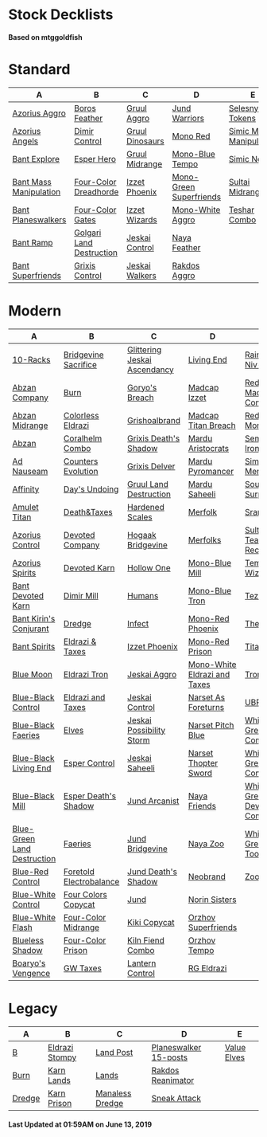 # Stock Decklists
#### Based on mtggoldfish


# Standard

|                                       A                                        |                                         B                                          |                                C                                 |                                        D                                         |                                        E                                         |
|--------------------------------------------------------------------------------|------------------------------------------------------------------------------------|------------------------------------------------------------------|----------------------------------------------------------------------------------|----------------------------------------------------------------------------------|
|[Azorius Aggro](./mtggoldfish/Standard/decks/Azorius_Aggro.md)                  |[Boros Feather](./mtggoldfish/Standard/decks/Boros_Feather.md)                      |[Gruul Aggro](./mtggoldfish/Standard/decks/Gruul_Aggro.md)        |[Jund Warriors](./mtggoldfish/Standard/decks/Jund_Warriors.md)                    |[Selesnya Tokens](./mtggoldfish/Standard/decks/Selesnya_Tokens.md)                |
|[Azorius Angels](./mtggoldfish/Standard/decks/Azorius_Angels.md)                |[Dimir Control](./mtggoldfish/Standard/decks/Dimir_Control.md)                      |[Gruul Dinosaurs](./mtggoldfish/Standard/decks/Gruul_Dinosaurs.md)|[Mono Red](./mtggoldfish/Standard/decks/Mono_Red.md)                              |[Simic Mass Manipulation](./mtggoldfish/Standard/decks/Simic_Mass_Manipulation.md)|
|[Bant Explore](./mtggoldfish/Standard/decks/Bant_Explore.md)                    |[Esper Hero](./mtggoldfish/Standard/decks/Esper_Hero.md)                            |[Gruul Midrange](./mtggoldfish/Standard/decks/Gruul_Midrange.md)  |[Mono-Blue Tempo](./mtggoldfish/Standard/decks/Mono-Blue_Tempo.md)                |[Simic Nexus](./mtggoldfish/Standard/decks/Simic_Nexus.md)                        |
|[Bant Mass Manipulation](./mtggoldfish/Standard/decks/Bant_Mass_Manipulation.md)|[Four-Color Dreadhorde](./mtggoldfish/Standard/decks/Four-Color_Dreadhorde.md)      |[Izzet Phoenix](./mtggoldfish/Standard/decks/Izzet_Phoenix.md)    |[Mono-Green Superfriends](./mtggoldfish/Standard/decks/Mono-Green_Superfriends.md)|[Sultai Midrange](./mtggoldfish/Standard/decks/Sultai_Midrange.md)                |
|[Bant Planeswalkers](./mtggoldfish/Standard/decks/Bant_Planeswalkers.md)        |[Four-Color Gates](./mtggoldfish/Standard/decks/Four-Color_Gates.md)                |[Izzet Wizards](./mtggoldfish/Standard/decks/Izzet_Wizards.md)    |[Mono-White Aggro](./mtggoldfish/Standard/decks/Mono-White_Aggro.md)              |[Teshar Combo](./mtggoldfish/Standard/decks/Teshar_Combo.md)                      |
|[Bant Ramp](./mtggoldfish/Standard/decks/Bant_Ramp.md)                          |[Golgari Land Destruction](./mtggoldfish/Standard/decks/Golgari_Land_Destruction.md)|[Jeskai Control](./mtggoldfish/Standard/decks/Jeskai_Control.md)  |[Naya Feather](./mtggoldfish/Standard/decks/Naya_Feather.md)                      |                                                                                  |
|[Bant Superfriends](./mtggoldfish/Standard/decks/Bant_Superfriends.md)          |[Grixis Control](./mtggoldfish/Standard/decks/Grixis_Control.md)                    |[Jeskai Walkers](./mtggoldfish/Standard/decks/Jeskai_Walkers.md)  |[Rakdos Aggro](./mtggoldfish/Standard/decks/Rakdos_Aggro.md)                      |                                                                                  |


# Modern

|                                           A                                            |                                       B                                        |                                            C                                             |                                            D                                             |                                           E                                            |
|----------------------------------------------------------------------------------------|--------------------------------------------------------------------------------|------------------------------------------------------------------------------------------|------------------------------------------------------------------------------------------|----------------------------------------------------------------------------------------|
|[10-Racks](./mtggoldfish/Modern/decks/10-Racks.md)                                      |[Bridgevine Sacrifice](./mtggoldfish/Modern/decks/Bridgevine_Sacrifice.md)      |[Glittering Jeskai Ascendancy](./mtggoldfish/Modern/decks/Glittering_Jeskai_Ascendancy.md)|[Living End](./mtggoldfish/Modern/decks/Living_End.md)                                    |[Rainbow Niv-Mizzet](./mtggoldfish/Modern/decks/Rainbow_Niv-Mizzet.md)                  |
|[Abzan Company](./mtggoldfish/Modern/decks/Abzan_Company.md)                            |[Burn](./mtggoldfish/Modern/decks/Burn.md)                                      |[Goryo's Breach](./mtggoldfish/Modern/decks/Goryo's_Breach.md)                            |[Madcap Izzet](./mtggoldfish/Modern/decks/Madcap_Izzet.md)                                |[Red-Green Madcap Control](./mtggoldfish/Modern/decks/Red-Green_Madcap_Control.md)      |
|[Abzan Midrange](./mtggoldfish/Modern/decks/Abzan_Midrange.md)                          |[Colorless Eldrazi](./mtggoldfish/Modern/decks/Colorless_Eldrazi.md)            |[Grishoalbrand](./mtggoldfish/Modern/decks/Grishoalbrand.md)                              |[Madcap Titan Breach](./mtggoldfish/Modern/decks/Madcap_Titan_Breach.md)                  |[Red-Green Monsters](./mtggoldfish/Modern/decks/Red-Green_Monsters.md)                  |
|[Abzan](./mtggoldfish/Modern/decks/Abzan.md)                                            |[Coralhelm Combo](./mtggoldfish/Modern/decks/Coralhelm_Combo.md)                |[Grixis Death's Shadow](./mtggoldfish/Modern/decks/Grixis_Death's_Shadow.md)              |[Mardu Aristocrats](./mtggoldfish/Modern/decks/Mardu_Aristocrats.md)                      |[Semblance Ironworks](./mtggoldfish/Modern/decks/Semblance_Ironworks.md)                |
|[Ad Nauseam](./mtggoldfish/Modern/decks/Ad_Nauseam.md)                                  |[Counters Evolution](./mtggoldfish/Modern/decks/Counters_Evolution.md)          |[Grixis Delver](./mtggoldfish/Modern/decks/Grixis_Delver.md)                              |[Mardu Pyromancer](./mtggoldfish/Modern/decks/Mardu_Pyromancer.md)                        |[Simic Merfolks](./mtggoldfish/Modern/decks/Simic_Merfolks.md)                          |
|[Affinity](./mtggoldfish/Modern/decks/Affinity.md)                                      |[Day's Undoing](./mtggoldfish/Modern/decks/Day's_Undoing.md)                    |[Gruul Land Destruction](./mtggoldfish/Modern/decks/Gruul_Land_Destruction.md)            |[Mardu Saheeli](./mtggoldfish/Modern/decks/Mardu_Saheeli.md)                              |[Soulflayer Surprise](./mtggoldfish/Modern/decks/Soulflayer_Surprise.md)                |
|[Amulet Titan](./mtggoldfish/Modern/decks/Amulet_Titan.md)                              |[Death&amp;Taxes](./mtggoldfish/Modern/decks/Death&amp;Taxes.md)                |[Hardened Scales](./mtggoldfish/Modern/decks/Hardened_Scales.md)                          |[Merfolk](./mtggoldfish/Modern/decks/Merfolk.md)                                          |[Sram-O's](./mtggoldfish/Modern/decks/Sram-O's.md)                                      |
|[Azorius Control](./mtggoldfish/Modern/decks/Azorius_Control.md)                        |[Devoted Company](./mtggoldfish/Modern/decks/Devoted_Company.md)                |[Hogaak Bridgevine](./mtggoldfish/Modern/decks/Hogaak_Bridgevine.md)                      |[Merfolks](./mtggoldfish/Modern/decks/Merfolks.md)                                        |[Sultai Teaching Reclamation](./mtggoldfish/Modern/decks/Sultai_Teaching_Reclamation.md)|
|[Azorius Spirits](./mtggoldfish/Modern/decks/Azorius_Spirits.md)                        |[Devoted Karn](./mtggoldfish/Modern/decks/Devoted_Karn.md)                      |[Hollow One](./mtggoldfish/Modern/decks/Hollow_One.md)                                    |[Mono-Blue Mill](./mtggoldfish/Modern/decks/Mono-Blue_Mill.md)                            |[Temur Wizards](./mtggoldfish/Modern/decks/Temur_Wizards.md)                            |
|[Bant Devoted Karn](./mtggoldfish/Modern/decks/Bant_Devoted_Karn.md)                    |[Dimir Mill](./mtggoldfish/Modern/decks/Dimir_Mill.md)                          |[Humans](./mtggoldfish/Modern/decks/Humans.md)                                            |[Mono-Blue Tron](./mtggoldfish/Modern/decks/Mono-Blue_Tron.md)                            |[Tezzerator](./mtggoldfish/Modern/decks/Tezzerator.md)                                  |
|[Bant Kirin's Conjurant](./mtggoldfish/Modern/decks/Bant_Kirin's_Conjurant.md)          |[Dredge](./mtggoldfish/Modern/decks/Dredge.md)                                  |[Infect](./mtggoldfish/Modern/decks/Infect.md)                                            |[Mono-Red Phoenix](./mtggoldfish/Modern/decks/Mono-Red_Phoenix.md)                        |[The Rock](./mtggoldfish/Modern/decks/The_Rock.md)                                      |
|[Bant Spirits](./mtggoldfish/Modern/decks/Bant_Spirits.md)                              |[Eldrazi & Taxes](./mtggoldfish/Modern/decks/Eldrazi_&_Taxes.md)                |[Izzet Phoenix](./mtggoldfish/Modern/decks/Izzet_Phoenix.md)                              |[Mono-Red Prison](./mtggoldfish/Modern/decks/Mono-Red_Prison.md)                          |[TitanShift](./mtggoldfish/Modern/decks/TitanShift.md)                                  |
|[Blue Moon](./mtggoldfish/Modern/decks/Blue_Moon.md)                                    |[Eldrazi Tron](./mtggoldfish/Modern/decks/Eldrazi_Tron.md)                      |[Jeskai Aggro](./mtggoldfish/Modern/decks/Jeskai_Aggro.md)                                |[Mono-White Eldrazi and Taxes](./mtggoldfish/Modern/decks/Mono-White_Eldrazi_and_Taxes.md)|[Tron](./mtggoldfish/Modern/decks/Tron.md)                                              |
|[Blue-Black Control](./mtggoldfish/Modern/decks/Blue-Black_Control.md)                  |[Eldrazi and Taxes](./mtggoldfish/Modern/decks/Eldrazi_and_Taxes.md)            |[Jeskai Control](./mtggoldfish/Modern/decks/Jeskai_Control.md)                            |[Narset As Foreturns](./mtggoldfish/Modern/decks/Narset_As_Foreturns.md)                  |[UBRG](./mtggoldfish/Modern/decks/UBRG.md)                                              |
|[Blue-Black Faeries](./mtggoldfish/Modern/decks/Blue-Black_Faeries.md)                  |[Elves](./mtggoldfish/Modern/decks/Elves.md)                                    |[Jeskai Possibility Storm](./mtggoldfish/Modern/decks/Jeskai_Possibility_Storm.md)        |[Narset Pitch Blue](./mtggoldfish/Modern/decks/Narset_Pitch_Blue.md)                      |[White-Green Company](./mtggoldfish/Modern/decks/White-Green_Company.md)                |
|[Blue-Black Living End](./mtggoldfish/Modern/decks/Blue-Black_Living_End.md)            |[Esper Control](./mtggoldfish/Modern/decks/Esper_Control.md)                    |[Jeskai Saheeli](./mtggoldfish/Modern/decks/Jeskai_Saheeli.md)                            |[Narset Thopter Sword](./mtggoldfish/Modern/decks/Narset_Thopter_Sword.md)                |[White-Green Control](./mtggoldfish/Modern/decks/White-Green_Control.md)                |
|[Blue-Black Mill](./mtggoldfish/Modern/decks/Blue-Black_Mill.md)                        |[Esper Death's Shadow](./mtggoldfish/Modern/decks/Esper_Death's_Shadow.md)      |[Jund Arcanist](./mtggoldfish/Modern/decks/Jund_Arcanist.md)                              |[Naya Friends](./mtggoldfish/Modern/decks/Naya_Friends.md)                                |[White-Green Devoted Company](./mtggoldfish/Modern/decks/White-Green_Devoted_Company.md)|
|[Blue-Green Land Destruction](./mtggoldfish/Modern/decks/Blue-Green_Land_Destruction.md)|[Faeries](./mtggoldfish/Modern/decks/Faeries.md)                                |[Jund Bridgevine](./mtggoldfish/Modern/decks/Jund_Bridgevine.md)                          |[Naya Zoo](./mtggoldfish/Modern/decks/Naya_Zoo.md)                                        |[White-Green Toolbox](./mtggoldfish/Modern/decks/White-Green_Toolbox.md)                |
|[Blue-Red Control](./mtggoldfish/Modern/decks/Blue-Red_Control.md)                      |[Foretold Electrobalance](./mtggoldfish/Modern/decks/Foretold_Electrobalance.md)|[Jund Death's Shadow](./mtggoldfish/Modern/decks/Jund_Death's_Shadow.md)                  |[Neobrand](./mtggoldfish/Modern/decks/Neobrand.md)                                        |[Zoo Burn](./mtggoldfish/Modern/decks/Zoo_Burn.md)                                      |
|[Blue-White Control](./mtggoldfish/Modern/decks/Blue-White_Control.md)                  |[Four Colors Copycat](./mtggoldfish/Modern/decks/Four_Colors_Copycat.md)        |[Jund](./mtggoldfish/Modern/decks/Jund.md)                                                |[Norin Sisters](./mtggoldfish/Modern/decks/Norin_Sisters.md)                              |                                                                                        |
|[Blue-White Flash](./mtggoldfish/Modern/decks/Blue-White_Flash.md)                      |[Four-Color Midrange](./mtggoldfish/Modern/decks/Four-Color_Midrange.md)        |[Kiki Copycat](./mtggoldfish/Modern/decks/Kiki_Copycat.md)                                |[Orzhov Superfriends](./mtggoldfish/Modern/decks/Orzhov_Superfriends.md)                  |                                                                                        |
|[Blueless Shadow](./mtggoldfish/Modern/decks/Blueless_Shadow.md)                        |[Four-Color Prison](./mtggoldfish/Modern/decks/Four-Color_Prison.md)            |[Kiln Fiend Combo](./mtggoldfish/Modern/decks/Kiln_Fiend_Combo.md)                        |[Orzhov Tempo](./mtggoldfish/Modern/decks/Orzhov_Tempo.md)                                |                                                                                        |
|[Boaryo's Vengence](./mtggoldfish/Modern/decks/Boaryo's_Vengence.md)                    |[GW Taxes](./mtggoldfish/Modern/decks/GW_Taxes.md)                              |[Lantern Control](./mtggoldfish/Modern/decks/Lantern_Control.md)                          |[RG Eldrazi](./mtggoldfish/Modern/decks/RG_Eldrazi.md)                                    |                                                                                        |


# Legacy

|                      A                       |                              B                               |                               C                                |                                     D                                      |                           E                            |
|----------------------------------------------|--------------------------------------------------------------|----------------------------------------------------------------|----------------------------------------------------------------------------|--------------------------------------------------------|
|[B](./mtggoldfish/Legacy/decks/B.md)          |[Eldrazi Stompy](./mtggoldfish/Legacy/decks/Eldrazi_Stompy.md)|[Land Post](./mtggoldfish/Legacy/decks/Land_Post.md)            |[Planeswalker 15-posts](./mtggoldfish/Legacy/decks/Planeswalker_15-posts.md)|[Value Elves](./mtggoldfish/Legacy/decks/Value_Elves.md)|
|[Burn](./mtggoldfish/Legacy/decks/Burn.md)    |[Karn Lands](./mtggoldfish/Legacy/decks/Karn_Lands.md)        |[Lands](./mtggoldfish/Legacy/decks/Lands.md)                    |[Rakdos Reanimator](./mtggoldfish/Legacy/decks/Rakdos_Reanimator.md)        |                                                        |
|[Dredge](./mtggoldfish/Legacy/decks/Dredge.md)|[Karn Prison](./mtggoldfish/Legacy/decks/Karn_Prison.md)      |[Manaless Dredge](./mtggoldfish/Legacy/decks/Manaless_Dredge.md)|[Sneak Attack](./mtggoldfish/Legacy/decks/Sneak_Attack.md)                  |                                                        |



#### Last Updated at 01:59AM on June 13, 2019
